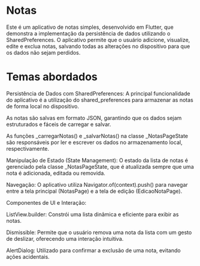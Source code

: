 # Notas
Este é um aplicativo de notas simples, desenvolvido em Flutter, que demonstra a implementação da persistência de dados utilizando o SharedPreferences. O aplicativo permite que o usuário adicione, visualize, edite e exclua notas, salvando todas as alterações no dispositivo para que os dados não sejam perdidos.

# Temas abordados
Persistência de Dados com SharedPreferences: A principal funcionalidade do aplicativo é a utilização do shared_preferences para armazenar as notas de forma local no dispositivo.

As notas são salvas em formato JSON, garantindo que os dados sejam estruturados e fáceis de carregar e salvar.

As funções _carregarNotas() e _salvarNotas() na classe _NotasPageState são responsáveis por ler e escrever os dados no armazenamento local, respectivamente.

Manipulação de Estado (State Management): O estado da lista de notas é gerenciado pela classe _NotasPageState, que é atualizada sempre que uma nota é adicionada, editada ou removida.

Navegação: O aplicativo utiliza Navigator.of(context).push() para navegar entre a tela principal (NotasPage) e a tela de edição (EdicaoNotaPage).

Componentes de UI e Interação:

ListView.builder: Constrói uma lista dinâmica e eficiente para exibir as notas.

Dismissible: Permite que o usuário remova uma nota da lista com um gesto de deslizar, oferecendo uma interação intuitiva.

AlertDialog: Utilizado para confirmar a exclusão de uma nota, evitando ações acidentais.